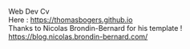 Web Dev Cv <br>
Here : https://thomasbogers.github.io <br>
Thanks to Nicolas Brondin-Bernard for his template !<br>
https://blog.nicolas.brondin-bernard.com/
